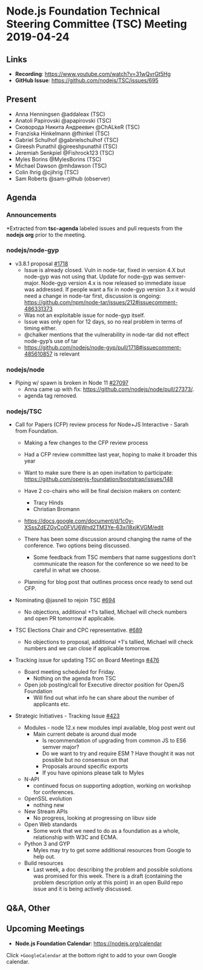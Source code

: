 # Node.js Foundation Technical Steering Committee (TSC) Meeting 2019-04-24

## Links

* **Recording**: https://www.youtube.com/watch?v=31wQvrGt5Hg
* **GitHub Issue**: https://github.com/nodejs/TSC/issues/695

## Present

* Anna Henningsen @addaleax (TSC)
* Anatoli Papirovski @apapirovski (TSC)
* Сковорода Никита Андреевич @ChALkeR (TSC)
* Franziska Hinkelmann @fhinkel (TSC)
* Gabriel Schulhof @gabrielschulhof (TSC)
* Gireesh Punathil @gireeshpunathil (TSC)
* Jeremiah Senkpiel @Fishrock123 (TSC)
* Myles Borins @MylesBorins (TSC)
* Michael Dawson @mhdawson (TSC)
* Colin Ihrig @cjihrig (TSC)
* Sam Roberts @sam-github (observer)

## Agenda

### Announcements

*Extracted from **tsc-agenda** labeled issues and pull requests from the **nodejs org** prior to the meeting.

### nodejs/node-gyp

* v3.8.1 proposal [#1718](https://github.com/nodejs/node-gyp/pull/1718)
  * Issue is already closed.  Vuln in node-tar, fixed in version 4.X but node-gyp was not
    using that.  Update for node-gyp was semver-major.  Node-gyp version 4.x is now released
    so immediate issue was addressed. If people want a fix in node-gyp version 3.x it would
    need a change in node-tar first, discussion is ongoing: https://github.com/npm/node-tar/issues/212#issuecomment-486331373
  * Was not an exploitable issue for node-gyp itself.
  * Issue was only open for 12 days, so no real problem in terms of timing either.
  * @chalker mentions that the vulnerability in node-tar did not effect node-gyp’s use of tar
  * https://github.com/nodejs/node-gyp/pull/1718#issuecomment-485610857 is relevant

### nodejs/node

* Piping w/ spawn is broken in Node 11 [#27097](https://github.com/nodejs/node/issues/27097)
  * Anna came up with fix: https://github.com/nodejs/node/pull/27373/.
  * agenda tag removed.

### nodejs/TSC

* Call for Papers (CFP) review process for Node+JS Interactive - Sarah from Foundation.
  * Making a few changes to the CFP review process
  * Had a CFP review committee last year, hoping to make it broader this year
  * Want to make sure there is an open invitation to participate: https://github.com/openjs-foundation/bootstrap/issues/148
  * Have 2 co-chairs who will be final decision makers on content:
    * Tracy Hinds
    * Christian Bromann
  * https://docs.google.com/document/d/1c0y-XSssZdEZGyCo0FVU6Wnd2TM3Ye-63xi18xjKVGM/edit

  * There has been some discussion around changing the name of the conference.  Two options
    being discussed.
    * Some feedback from TSC members that name suggestions don’t communicate the reason
      for the conference so we need to be careful in what we choose.
  * Planning for blog post that outlines process once ready to send out CFP.

* Nominating @jasnell to rejoin TSC [#694](https://github.com/nodejs/TSC/issues/694)
  * No objections, additional +1's tallied, Michael will check numbers and open PR tomorrow
    if applicable.

* TSC Elections Chair and CPC representative. [#689](https://github.com/nodejs/TSC/issues/689)
  * No objections to proposal, additional +1's tallied, Michael will check numbers and
    we can close if applicable tomorrow.

* Tracking issue for updating TSC on Board Meetings [#476](https://github.com/nodejs/TSC/issues/476)
  * Board meeting scheduled for Friday.
    * Nothing on the agenda from TSC
  * Open job posting/call for Executive director position for OpenJS Foundation
    * Will find out what info he can share about the number of applicants etc.

* Strategic Initiatives - Tracking Issue [#423](https://github.com/nodejs/TSC/issues/423)
  * Modules - node 12.x new modules impl available, blog post went out
    * Main current debate is around dual mode
      * Is recommendation of upgrading from common JS to ES6 semver major?
      * Do we want to try and require ESM ? Have thought it was not possible but no consensus on that
      * Proposals around specific exports
      * If you have opinions please talk to Myles
  * N-API
    * continued focus on supporting adoption, working on workshop for conferences.
  * OpenSSL evolution
    * nothing new
  * New Stream APIs
    * No progress, looking at progressing on libuv side
  * Open Web standards
    * Some work that we need to do as a foundation as a whole, relationship with W3C and
      ECMA.
  * Python 3 and GYP
    * Myles may try to get some additional resources from Google to help out.
  * Build resources
    * Last week, a doc describing the problem and possible solutions was promised
      for this week. There is a draft (containing the problem description only at
      this point) in an open Build repo issue and it is being actively discussed.

## Q&A, Other

## Upcoming Meetings

* **Node.js Foundation Calendar**: https://nodejs.org/calendar

Click `+GoogleCalendar` at the bottom right to add to your own Google calendar.
